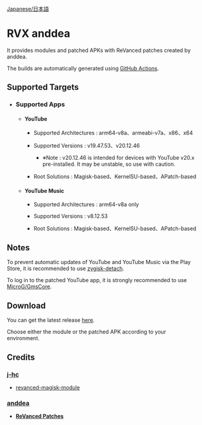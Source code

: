 [Japanese/日本語](README_JP.md)

# RVX anddea

It provides modules and patched APKs with ReVanced patches created by anddea.

The builds are automatically generated using [GitHub Actions](https://github.com/Sanka1610/RVX-anddea//actions/workflows/build.yml).


## Supported Targets

  - ### Supported Apps

    - #### YouTube

      - Supported Architectures : arm64-v8a、armeabi-v7a、x86、x64

      - Supported Versions : v19.47.53、v20.12.46

        - ※Note : v20.12.46 is intended for devices with YouTube v20.x pre-installed. It may be unstable, so use with caution.

      - Root Solutions : Magisk-based、KernelSU-based、APatch-based

    - #### YouTube Music

      - Supported Architectures : arm64-v8a only

      - Supported Versions : v8.12.53

      - Root Solutions : Magisk-based、KernelSU-based、APatch-based


## Notes

To prevent automatic updates of YouTube and YouTube Music via the Play Store, it is recommended to use [zygisk-detach](https://github.com/j-hc/zygisk-detach).

To log in to the patched YouTube app, it is strongly recommended to use [MicroG/GmsCore](https://github.com/microg/GmsCore).


## Download

You can get the latest release [here](https://github.com/Sanka1610/RVX-anddea/releases/).

Choose either the module or the patched APK according to your environment.


## Credits

### [**j-hc**](https://github.com/j-hc)

  - [revanced-magisk-module](https://github.com/j-hc/revanced-magisk-module)

### [**anddea**](https://github.com/anddea)

  - [**ReVanced Patches**](https://github.com/anddea/revanced-patches)